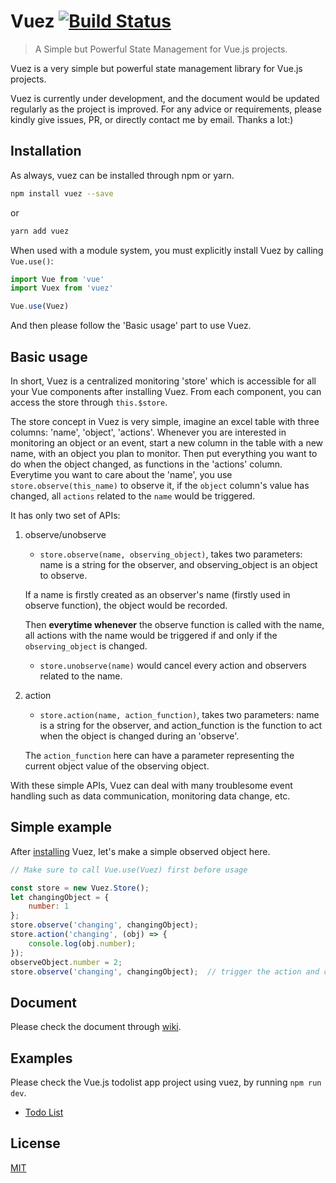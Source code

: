 # Vuez [![Build Status](https://travis-ci.org/markselby9/vuez.svg?branch=develop)](https://travis-ci.org/markselby9/vuez)

> A Simple but Powerful State Management for Vue.js projects.

Vuez is a very simple but powerful state management library for Vue.js projects.

Vuez is currently under development, and the document would be updated regularly as the project is improved.
 For any advice or requirements, please kindly give issues, PR, or directly contact me by email. Thanks a lot:)

## Installation

As always, vuez can be installed through npm or yarn.

``` bash
npm install vuez --save
```

or

``` bash
yarn add vuez
```

When used with a module system, you must explicitly install Vuez by calling `Vue.use()`:

``` js
import Vue from 'vue'
import Vuex from 'vuez'

Vue.use(Vuez)
```

And then please follow the 'Basic usage' part to use Vuez.

## Basic usage

In short, Vuez is a centralized monitoring 'store' which is accessible for all your Vue components after installing Vuez.
From each component, you can access the store through `this.$store`.

The store concept in Vuez is very simple, imagine an excel table with three columns: 'name', 'object', 'actions'. Whenever you are interested in monitoring an object or an event, start a new column in the table with a new name, with an object you plan to monitor.
 Then put everything you want to do when the object changed, as functions in the 'actions' column. Everytime you want to care about the 'name', you use `store.observe(this_name)` to observe it, if the `object` column's value has changed, all `actions` related to the `name` would be triggered.

It has only two set of APIs:

1. observe/unobserve
    + `store.observe(name, observing_object)`, takes two parameters: name is a string for the observer, and observing_object is an object to observe.

    If a name is firstly created as an observer's name (firstly used in observe function), the object would be recorded.

    Then **everytime whenever** the observe function is called with the name, all actions with the name would be triggered if and only if the `observing_object` is changed.

    + `store.unobserve(name)` would cancel every action and observers related to the name.

2. action
    + `store.action(name, action_function)`, takes two parameters: name is a string for the observer, and action_function is the function to act when the object is changed during an 'observe'.

    The `action_function` here can have a parameter representing the current object value of the observing object.

With these simple APIs, Vuez can deal with many troublesome event handling such as data communication, monitoring data change, etc.

## Simple example

After [installing](installation.md) Vuez, let's make a simple observed object here.

``` js
// Make sure to call Vue.use(Vuez) first before usage

const store = new Vuez.Store();
let changingObject = {
    number: 1
};
store.observe('changing', changingObject);
store.action('changing', (obj) => {
    console.log(obj.number);
});
observeObject.number = 2;
store.observe('changing', changingObject);  // trigger the action and console would show '2'
```

## Document

Please check the document through [wiki](https://github.com/markselby9/vuez/wiki).

## Examples

Please check the Vue.js todolist app project using vuez, by running `npm run dev`.

- [Todo List](https://github.com/markselby9/vuez/tree/develop/examples/todolist)


## License

[MIT](http://opensource.org/licenses/MIT)
